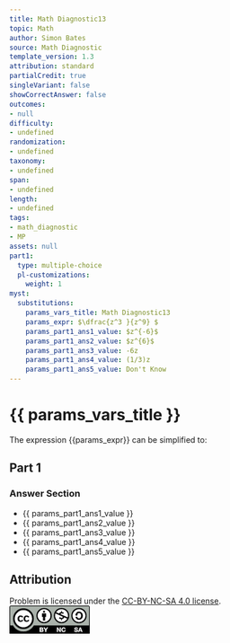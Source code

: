 ```yaml
---
title: Math Diagnostic13
topic: Math
author: Simon Bates
source: Math Diagnostic
template_version: 1.3
attribution: standard
partialCredit: true
singleVariant: false
showCorrectAnswer: false
outcomes:
- null
difficulty:
- undefined
randomization:
- undefined
taxonomy:
- undefined
span:
- undefined
length:
- undefined
tags:
- math_diagnostic
- MP
assets: null
part1:
  type: multiple-choice
  pl-customizations:
    weight: 1
myst:
  substitutions:
    params_vars_title: Math Diagnostic13
    params_expr: $\dfrac{z^3 }{z^9} $
    params_part1_ans1_value: $z^{-6}$
    params_part1_ans2_value: $z^{6}$
    params_part1_ans3_value: -6z
    params_part1_ans4_value: (1/3)z
    params_part1_ans5_value: Don't Know
---
```

# {{ params_vars_title }}
The expression {{params_expr}} can be simplified to:

## Part 1

### Answer Section

- {{ params_part1_ans1_value }}
- {{ params_part1_ans2_value }}
- {{ params_part1_ans3_value }}
- {{ params_part1_ans4_value }}
- {{ params_part1_ans5_value }}

## Attribution

Problem is licensed under the [CC-BY-NC-SA 4.0 license](https://creativecommons.org/licenses/by-nc-sa/4.0/).<br> ![The Creative Commons 4.0 license requiring attribution-BY, non-commercial-NC, and share-alike-SA license.](https://raw.githubusercontent.com/firasm/bits/master/by-nc-sa.png)